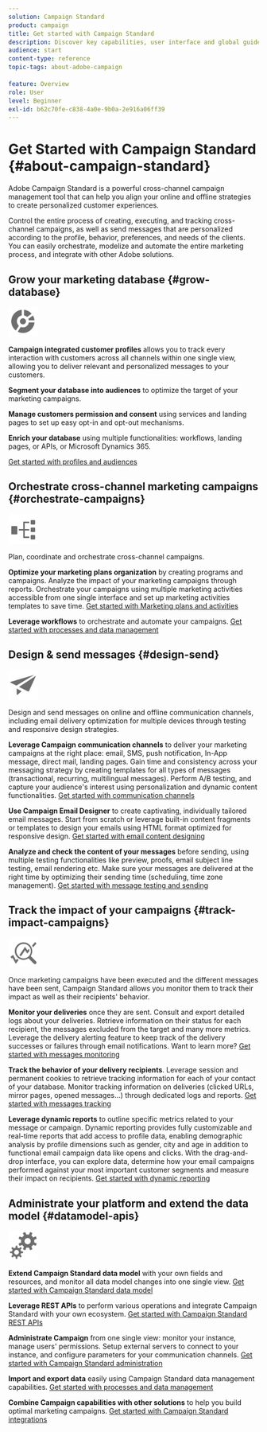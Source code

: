 ```yaml
---
solution: Campaign Standard
product: campaign
title: Get started with Campaign Standard
description: Discover key capabilities, user interface and global guidelines.
audience: start
content-type: reference
topic-tags: about-adobe-campaign

feature: Overview
role: User
level: Beginner
exl-id: b62c70fe-c838-4a0e-9b0a-2e916a06ff39
---
```

# Get Started with Campaign Standard {#about-campaign-standard}

Adobe Campaign Standard is a powerful cross-channel campaign management tool that can help you align your online and offline strategies to create personalized customer experiences.

Control the entire process of creating, executing, and tracking cross-channel campaigns, as well as send messages that are personalized according to the profile, behavior, preferences, and needs of the clients. You can easily orchestrate, modelize and automate the entire marketing process, and integrate with other Adobe solutions.

## Grow your marketing database {#grow-database}

<img width="60px" alt="conditions" src="assets/icon_segment.svg"/>

**Campaign integrated customer profiles** allows you to track every interaction with customers across all channels within one single view, allowing you to deliver relevant and personalized messages to your customers. 

**Segment your database into audiences** to optimize the target of your marketing campaigns.

**Manage customers permission and consent** using services and landing pages to set up easy opt-in and opt-out mechanisms.

**Enrich your database** using multiple functionalities: workflows, landing pages, or APIs, or Microsoft Dynamics 365.

[Get started with profiles and audiences](../../audiences/using/get-started-profiles-and-audiences.md)

## Orchestrate cross-channel marketing campaigns {#orchestrate-campaigns}

<img width="60px" alt="conditions" src="assets/icon_workflows.svg"/>

Plan, coordinate and orchestrate cross-channel campaigns.

**Optimize your marketing plans organization** by creating programs and campaigns. Analyze the impact of your marketing campaigns through reports. Orchestrate your campaigns using multiple marketing activities accessible from one single interface and set up marketing activities templates to save time. [Get started with Marketing plans and activities](../../start/using/programs-and-campaigns.md)

**Leverage workflows** to orchestrate and automate your campaigns. [Get started with processes and data management](../../automating/using/get-started-workflows.md)

## Design & send messages {#design-send}

<img width="60px" alt="conditions" src="assets/icon_send.svg"/>

Design and send messages on online and offline communication channels, including email delivery optimization for multiple devices through testing and responsive design strategies.

**Leverage Campaign communication channels** to deliver your marketing campaigns at the right place: email, SMS, push notification, In-App message, direct mail, landing pages. Gain time and consistency across your messaging strategy by creating templates for all types of messages (transactional, recurring, multilingual messages). Perform A/B testing, and capture your audience's interest using personalization and dynamic content functionalities. [Get started with communication channels](../../channels/using/get-started-communication-channels.md)

**Use Campaign Email Designer** to create captivating, individually tailored email messages. Start from scratch or leverage built-in content fragments or templates to design your emails using HTML format optimized for responsive design. [Get started with email content designing](../../designing/using/designing-content-in-adobe-campaign.md)

**Analyze and check the content of your messages** before sending, using multiple testing functionalities like preview, proofs, email subject line testing, email rendering etc. Make sure your messages are delivered at the right time by optimizing their sending time (scheduling, time zone management). [Get started with message testing and sending](../../sending/using/get-started-sending-messages.md)

## Track the impact of your campaigns {#track-impact-campaigns}

<img width="60px" alt="conditions" src="assets/icon_report.svg"/>

Once marketing campaigns have been executed and the different messages have been sent, Campaign Standard allows you monitor them to track their impact as well as their recipients' behavior.

**Monitor your deliveries** once they are sent. Consult and export detailed logs about your deliveries. Retrieve information on their status for each recipient, the messages excluded from the target and many more metrics.
Leverage the delivery alerting feature to keep track of the delivery successes or failures through email notifications. Want to learn more? [Get started with messages monitoring](../../sending/using/monitoring-a-delivery.md)

**Track the behavior of your delivery recipients**. Leverage session and permanent cookies to retrieve tracking information for each of your contact of your database. Monitor tracking information on deliveries (clicked URLs, mirror pages, opened messages...) through dedicated logs and reports. [Get started with messages tracking](../../sending/using/tracking-messages.md)

**Leverage dynamic reports** to outline specific metrics related to your message or campaign. Dynamic reporting provides fully customizable and real-time reports that add access to profile data, enabling demographic analysis by profile dimensions such as gender, city and age in addition to functional email campaign data like opens and clicks. With the drag-and-drop interface, you can explore data, determine how your email campaigns performed against your most important customer segments and measure their impact on recipients. [Get started with dynamic reporting](../../reporting/using/about-dynamic-reports.md)

## Administrate your platform and extend the data model {#datamodel-apis}

<img width="60px" alt="conditions" src="assets/icon_admin.svg"/>

**Extend Campaign Standard data model** with your own fields and resources, and monitor all data model changes into one single view. [Get started with Campaign Standard data model](../../developing/using/get-started-data-model.md)

**Leverage REST APIs** to perform various operations and integrate Campaign Standard with your own ecosystem. [Get started with Campaign Standard REST APIs](../../api/using/get-started-apis.md)

**Administrate Campaign** from one single view: monitor your instance, manage users' permissions. Setup external servers to connect to your instance, and configure parameters for your communication channels. [Get started with Campaign Standard administration](../../administration/using/get-started-campaign-administration.md)

**Import and export data** easily using Campaign Standard data management capabilities. [Get started with processes and data management](../../automating/using/get-started-workflows.md)

**Combine Campaign capabilities with other solutions** to help you build optimal marketing campaigns. [Get started with Campaign Standard integrations](../../integrating/using/get-started-campaign-integrations.md)
